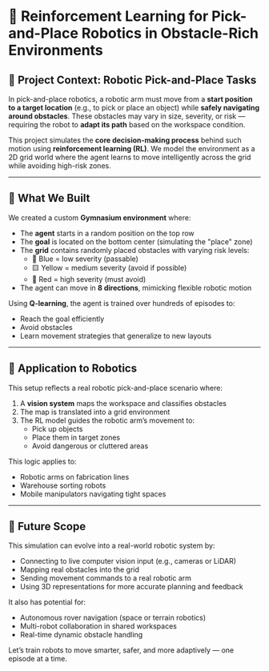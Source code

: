 # 🤖 Reinforcement Learning for Pick-and-Place Robotics in Obstacle-Rich Environments

## 🔧 Project Context: Robotic Pick-and-Place Tasks

In pick-and-place robotics, a robotic arm must move from a **start position to a target location** (e.g., to pick or place an object) while **safely navigating around obstacles**. These obstacles may vary in size, severity, or risk — requiring the robot to **adapt its path** based on the workspace condition.

This project simulates the **core decision-making process** behind such motion using **reinforcement learning (RL)**. We model the environment as a 2D grid world where the agent learns to move intelligently across the grid while avoiding high-risk zones.

---

## 🧠 What We Built

We created a custom **Gymnasium environment** where:
- The **agent** starts in a random position on the top row
- The **goal** is located on the bottom center (simulating the "place" zone)
- The **grid** contains randomly placed obstacles with varying risk levels:
  - 🔵 Blue = low severity (passable)
  - 🟨 Yellow = medium severity (avoid if possible)
  - 🔴 Red = high severity (must avoid)
- The agent can move in **8 directions**, mimicking flexible robotic motion

Using **Q-learning**, the agent is trained over hundreds of episodes to:
- Reach the goal efficiently
- Avoid obstacles
- Learn movement strategies that generalize to new layouts

---

## 🤖 Application to Robotics

This setup reflects a real robotic pick-and-place scenario where:
1. A **vision system** maps the workspace and classifies obstacles
2. The map is translated into a grid environment
3. The RL model guides the robotic arm’s movement to:
   - Pick up objects
   - Place them in target zones
   - Avoid dangerous or cluttered areas

This logic applies to:
- Robotic arms on fabrication lines
- Warehouse sorting robots
- Mobile manipulators navigating tight spaces

---

## 🎯 Future Scope

This simulation can evolve into a real-world robotic system by:
- Connecting to live computer vision input (e.g., cameras or LiDAR)
- Mapping real obstacles into the grid
- Sending movement commands to a real robotic arm
- Using 3D representations for more accurate planning and feedback

It also has potential for:
- Autonomous rover navigation (space or terrain robotics)
- Multi-robot collaboration in shared workspaces
- Real-time dynamic obstacle handling

Let’s train robots to move smarter, safer, and more adaptively — one episode at a time.
